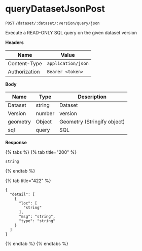 # queryDatasetJsonPost

`POST` `/dataset/:dataset/:version/query/json`

Execute a READ-ONLY SQL query on the given dataset version

**Headers**

| Name          | Value              |
| ------------- | ------------------ |
| Content-Type  | `application/json` |
| Authorization | `Bearer <token>`   |

**Body**

| Name     | Type   | Description                 |
| -------- | ------ | --------------------------- |
| Dataset  | string | Dataset                     |
| Version  | number | version                     |
| geometry | Object | Geometry (Stringify object) |
| sql      | query  | SQL                         |

**Response**

{% tabs %}
{% tab title="200" %}
```
string
```
{% endtab %}

{% tab title="422" %}
```
{
  "detail": [
    {
      "loc": [
        "string"
      ],
      "msg": "string",
      "type": "string"
    }
  ]
}
```
{% endtab %}
{% endtabs %}
